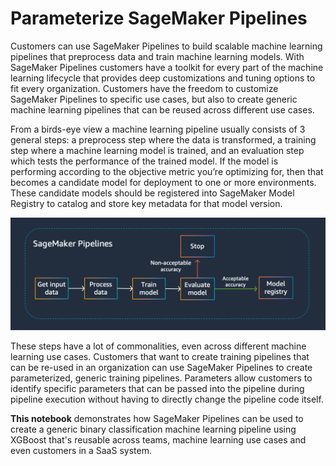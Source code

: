 # Parameterize SageMaker Pipelines

Customers can use SageMaker Pipelines to build scalable machine learning pipelines that preprocess data and train machine learning models. With SageMaker Pipelines customers have a toolkit for every part of the machine learning lifecycle that provides deep customizations and tuning options to fit every organization. Customers have the freedom to customize SageMaker Pipelines to specific use cases, but also to create generic machine learning pipelines that can be reused across different use cases.

From a birds-eye view a machine learning pipeline usually consists of 3 general steps: a preprocess step where the data is transformed, a training step where a machine learning model is trained, and an evaluation step which tests the performance of the trained model. If the model is performing according to the objective metric you’re optimizing for, then that becomes a candidate model for deployment to one or more environments. These candidate models should be registered into SageMaker Model Registry to catalog and store key metadata for that model version.


![SageMaker Pipelines](images/sm-pipelines.png "SageMaker Pipelines")

These steps have a lot of commonalities, even across different machine learning use cases. Customers that want to create training pipelines that can be re-used in an organization can use SageMaker Pipelines to create parameterized, generic training pipelines. Parameters allow customers to identify specific parameters that can be passed into the pipeline during pipeline execution without having to directly change the pipeline code itself. 

**This notebook** demonstrates how SageMaker Pipelines can be used to create a generic binary classification machine learning pipeline using XGBoost that's reusable across teams, machine learning use cases and even customers in a SaaS system. 
